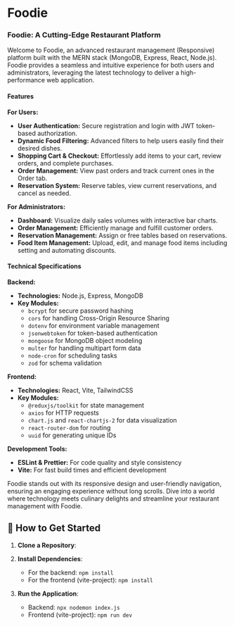 # Foodie
### Foodie: A Cutting-Edge Restaurant Platform

Welcome to Foodie, an advanced restaurant management (Responsive) platform built with the MERN stack (MongoDB, Express, React, Node.js). Foodie provides a seamless and intuitive experience for both users and administrators, leveraging the latest technology to deliver a high-performance web application. 

#### Features

**For Users:**
- **User Authentication:** Secure registration and login with JWT token-based authorization.
- **Dynamic Food Filtering:** Advanced filters to help users easily find their desired dishes.
- **Shopping Cart & Checkout:** Effortlessly add items to your cart, review orders, and complete purchases.
- **Order Management:** View past orders and track current ones in the Order tab.
- **Reservation System:** Reserve tables, view current reservations, and cancel as needed.

**For Administrators:**
- **Dashboard:** Visualize daily sales volumes with interactive bar charts.
- **Order Management:** Efficiently manage and fulfill customer orders.
- **Reservation Management:** Assign or free tables based on reservations.
- **Food Item Management:** Upload, edit, and manage food items including setting and automating discounts.

#### Technical Specifications

**Backend:**
- **Technologies:** Node.js, Express, MongoDB
- **Key Modules:**
  - `bcrypt` for secure password hashing
  - `cors` for handling Cross-Origin Resource Sharing
  - `dotenv` for environment variable management
  - `jsonwebtoken` for token-based authentication
  - `mongoose` for MongoDB object modeling
  - `multer` for handling multipart form data
  - `node-cron` for scheduling tasks
  - `zod` for schema validation

**Frontend:**
- **Technologies:** React, Vite, TailwindCSS
- **Key Modules:**
  - `@reduxjs/toolkit` for state management
  - `axios` for HTTP requests
  - `chart.js` and `react-chartjs-2` for data visualization
  - `react-router-dom` for routing
  - `uuid` for generating unique IDs

**Development Tools:**
- **ESLint & Prettier:** For code quality and style consistency
- **Vite:** For fast build times and efficient development

Foodie stands out with its responsive design and user-friendly navigation, ensuring an engaging experience without long scrolls. Dive into a world where technology meets culinary delights and streamline your restaurant management with Foodie.

## 📂 How to Get Started

1. **Clone a Repository**:

2. **Install Dependencies**:
   - For the backend: `npm install`
   - For the frontend (vite-project): `npm install`

3. **Run the Application**:
   - Backend: `npx nodemon index.js`
   - Frontend (vite-project): `npm run dev`
